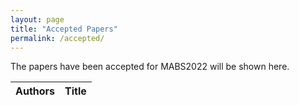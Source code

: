 ```yaml
---
layout: page
title: "Accepted Papers"
permalink: /accepted/
---
```


The papers have been accepted for MABS2022 will be shown here. 

| Authors | Title |
|-|-|



